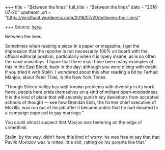 +++
title = "Between the lines"
full_title = "Between the lines"
date = "2016-07-20"
upstream_url = "https://westhunt.wordpress.com/2016/07/20/between-the-lines/"

+++
Source: [here](https://westhunt.wordpress.com/2016/07/20/between-the-lines/).

Between the lines

Sometimes when reading a piece in a paper or magazine, I get the
impression that the reporter is not necessarily 100% on board with the
official editorial position, particularly when it is ripely insane, as
is so often the case nowadays. I figure that there must have been many
examples of this in the East Block, back in the day: although you were
dicing with death if you tried it with Stalin. I wondered about this
after reading a bit by Farhad Manjoo, about Peter Thiel, in the New York
Times:

“Though Silicon Valley has well-known problems with diversity in its
work force, people here pride themselves on a kind of militant
open-mindedness. It is the kind of place that will severely punish any
deviations from accepted schools of thought — see how Brendan Eich, the
former chief executive of Mozilla, was run out of his job after it
became public that he had donated to a campaign opposed to gay
marriage.”

You could almost suspect that Manjoo was teetering on the edge of
crimethink.

Stalin, by the way, didn’t have this kind of worry: he was free to say
that that Pavlik Morozov was ‘a rotten little shit, ratting on his
parents like that.’

